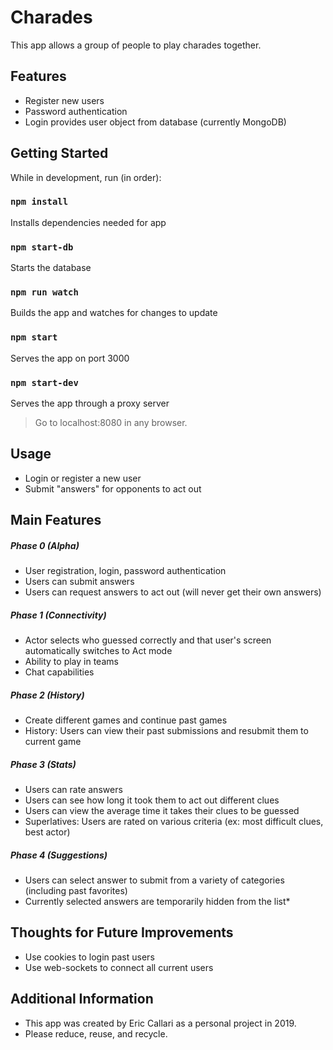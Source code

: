 # Charades

This app allows a group of people to play charades together.

## Features

- Register new users
- Password authentication
- Login provides user object from database (currently MongoDB)

## Getting Started

While in development, run (in order):

### `npm install`

Installs dependencies needed for app

### `npm start-db`

Starts the database

### `npm run watch`

Builds the app and watches for changes to update

### `npm start`

Serves the app on port 3000

### `npm start-dev`

Serves the app through a proxy server
> Go to localhost:8080 in any browser.

## Usage

- Login or register a new user
- Submit "answers" for opponents to act out

## Main Features

##### Phase 0 (Alpha)

- User registration, login, password authentication
- Users can submit answers
- Users can request answers to act out (will never get their own answers)

##### Phase 1 (Connectivity)

- Actor selects who guessed correctly and that user's screen automatically switches to Act mode
- Ability to play in teams
- Chat capabilities

##### Phase 2 (History)

- Create different games and continue past games
- History: Users can view their past submissions and resubmit them to current game

##### Phase 3 (Stats)

- Users can rate answers
- Users can see how long it took them to act out different clues
- Users can view the average time it takes their clues to be guessed
- Superlatives: Users are rated on various criteria (ex: most difficult clues, best actor)

##### Phase 4 (Suggestions)

- Users can select answer to submit from a variety of categories (including past favorites)
- Currently selected answers are temporarily hidden from the list*

## Thoughts for Future Improvements

- Use cookies to login past users
- Use web-sockets to connect all current users

## Additional Information

- This app was created by Eric Callari as a personal project in 2019.
- Please reduce, reuse, and recycle.
